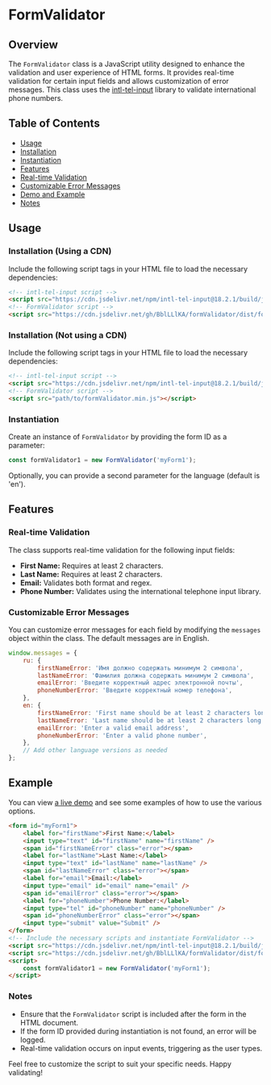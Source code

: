 # FormValidator

## Overview

The `FormValidator` class is a JavaScript utility designed to enhance the validation and user experience of HTML forms. It provides real-time validation for certain input fields and allows customization of error messages. This class uses the [intl-tel-input](https://intl-tel-input.com/) library to validate international phone numbers.

## Table of Contents

-   [Usage](#usage)
-   [Installation](#installation)
-   [Instantiation](#instantiation)
-   [Features](#features)
-   [Real-time Validation](#real-time-validation)
-   [Customizable Error Messages](#customizable-error-messages)
-   [Demo and Example](#example)
-   [Notes](#notes)

## Usage

### Installation (Using a CDN)

Include the following script tags in your HTML file to load the necessary dependencies:

```html
<!-- intl-tel-input script -->
<script src="https://cdn.jsdelivr.net/npm/intl-tel-input@18.2.1/build/js/intlTelInput.min.js"></script>
<!-- FormValidator script -->
<script src="https://cdn.jsdelivr.net/gh/BblLLlKA/formValidator/dist/formValidator.min.js"></script>
```

### Installation (Not using a CDN)

Include the following script tags in your HTML file to load the necessary dependencies:

```html
<!-- intl-tel-input script -->
<script src="https://cdn.jsdelivr.net/npm/intl-tel-input@18.2.1/build/js/intlTelInput.min.js"></script>
<!-- FormValidator script -->
<script src="path/to/formValidator.min.js"></script>
```

### Instantiation

Create an instance of `FormValidator` by providing the form ID as a parameter:

```js
const formValidator1 = new FormValidator('myForm1');
```

Optionally, you can provide a second parameter for
the language (default is 'en').

## Features

### Real-time Validation

The class supports real-time validation for the following input fields:

-   **First Name:** Requires at least 2 characters.
-   **Last Name:** Requires at least 2 characters.
-   **Email:** Validates both format and regex.
-   **Phone Number:** Validates using the international telephone input library.

### Customizable Error Messages

You can customize error messages for each field by modifying the `messages`
object within the class. The default messages are in English.

```js
window.messages = {
    ru: {
        firstNameError: 'Имя должно содержать минимум 2 символа',
        lastNameError: 'Фамилия должна содержать минимум 2 символа',
        emailError: 'Введите корректный адрес электронной почты',
        phoneNumberError: 'Введите корректный номер телефона',
    },
    en: {
        firstNameError: 'First name should be at least 2 characters long',
        lastNameError: 'Last name should be at least 2 characters long',
        emailError: 'Enter a valid email address',
        phoneNumberError: 'Enter a valid phone number',
    },
    // Add other language versions as needed
};
```

## Example

You can view [a live demo]('https://github.com/BblLLlKA/formValidator/tree/main/examples') and see some examples of how to use the various options.

```html
<form id="myForm1">
    <label for="firstName">First Name:</label>
    <input type="text" id="firstName" name="firstName" />
    <span id="firstNameError" class="error"></span>
    <label for="lastName">Last Name:</label>
    <input type="text" id="lastName" name="lastName" />
    <span id="lastNameError" class="error"></span>
    <label for="email">Email:</label>
    <input type="email" id="email" name="email" />
    <span id="emailError" class="error"></span>
    <label for="phoneNumber">Phone Number:</label>
    <input type="tel" id="phoneNumber" name="phoneNumber" />
    <span id="phoneNumberError" class="error"></span>
    <input type="submit" value="Submit" />
</form>
<!-- Include the necessary scripts and instantiate FormValidator -->
<script src="https://cdn.jsdelivr.net/npm/intl-tel-input@18.2.1/build/js/intlTelInput.min.js"></script>
<script src="https://cdn.jsdelivr.net/gh/BblLLlKA/formValidator/dist/formValidator.min.js"></script>
<script>
    const formValidator1 = new FormValidator('myForm1');
</script>
```

### Notes

-   Ensure that the `FormValidator` script is included after the form in the HTML document.
-   If the form ID provided during instantiation is not found, an error will be logged.
-   Real-time validation occurs on input events, triggering as the user types.

Feel free to customize the script to suit your specific needs. Happy validating!
